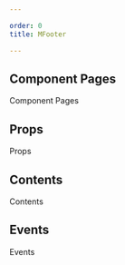 ```yaml
---

order: 0
title: MFooter

---
```

 
## Component Pages
 
Component Pages
 
## Props
 
Props
 
## Contents
 
Contents
 
## Events
 
Events
 
